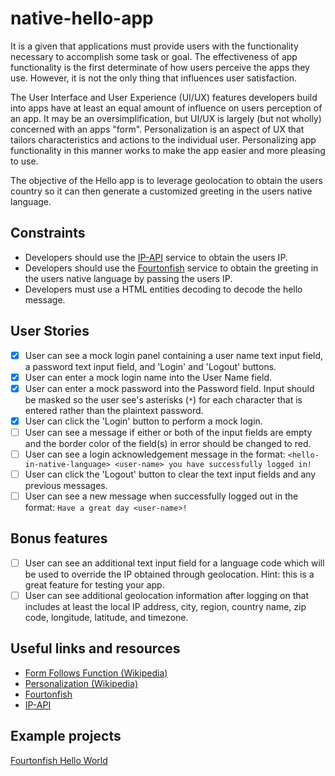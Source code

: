 # native-hello-app

It is a given that applications must provide users with the functionality
necessary to accomplish some task or goal. The effectiveness of app functionality
is the first determinate of how users perceive the apps they use. However, it
is not the only thing that influences user satisfaction.

The User Interface and User Experience (UI/UX) features developers build into
apps have at least an equal amount of influence on users perception of an app.
It may be an oversimplification, but UI/UX is largely (but not wholly)
concerned with an apps "form". Personalization is an aspect of UX that tailors
characteristics and actions to
the individual user. Personalizing app functionality in this manner works to
make the app easier and more pleasing to use.

The objective of the Hello app is to leverage geolocation to obtain the users
country so it can then generate a customized greeting in the users native
language.

## Constraints

-   Developers should use the [IP-API](http://ip-api.com/docs/api:json) service
    to obtain the users IP.
-   Developers should use the
    [Fourtonfish](https://www.fourtonfish.com/hellosalut/hello/) service to
    obtain the greeting in the users native language by passing the users IP.
-   Developers must use a HTML entities decoding to decode the hello message.

## User Stories

-   [x] User can see a mock login panel containing a user name text input field,
        a password text input field, and 'Login' and 'Logout' buttons.
-   [x] User can enter a mock login name into the User Name field.
-   [x] User can enter a mock password into the Password field. Input should
        be masked so the user see's asterisks (`*`) for each character that is entered
        rather than the plaintext password.
-   [x] User can click the 'Login' button to perform a mock login.
-   [ ] User can see a message if either or both of the input fields are empty
        and the border color of the field(s) in error should be changed to red.
-   [ ] User can see a login acknowledgement message in the format:
        `<hello-in-native-language> <user-name> you have successfully logged in!`
-   [ ] User can click the 'Logout' button to clear the text input fields and
        any previous messages.
-   [ ] User can see a new message when successfully logged out in the format:
        `Have a great day <user-name>!`

## Bonus features

-   [ ] User can see an additional text input field for a language code which
        will be used to override the IP obtained through geolocation. Hint:
        this is a great feature for testing your app.
-   [ ] User can see additional geolocation information after logging on that
        includes at least the local IP address, city, region, country name, zip code,
        longitude, latitude, and timezone.

## Useful links and resources

-   [Form Follows Function (Wikipedia)](https://en.wikipedia.org/wiki/Form_follows_function)
-   [Personalization (Wikipedia)](https://en.wikipedia.org/wiki/Personalization)
-   [Fourtonfish](https://www.fourtonfish.com/hellosalut/hello/)
-   [IP-API](http://ip-api.com/docs/api:json)

## Example projects

[Fourtonfish Hello World](https://fourtonfish.com/hellosalut/helloworld/)